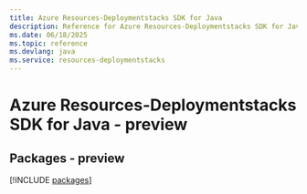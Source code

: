 ```yaml
---
title: Azure Resources-Deploymentstacks SDK for Java
description: Reference for Azure Resources-Deploymentstacks SDK for Java
ms.date: 06/18/2025
ms.topic: reference
ms.devlang: java
ms.service: resources-deploymentstacks
---
```

# Azure Resources-Deploymentstacks SDK for Java - preview
## Packages - preview
[!INCLUDE [packages](resources-deploymentstacks-index.md)]